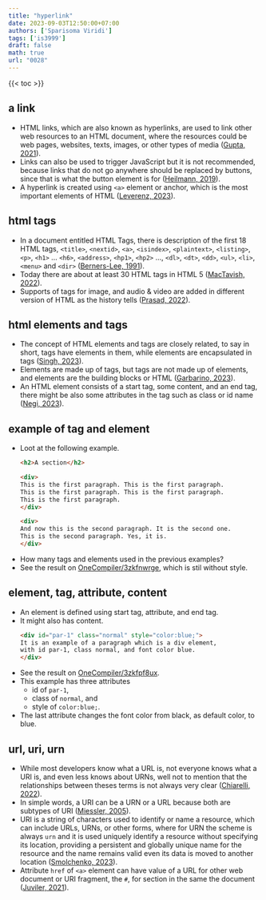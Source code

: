 ```yaml
---
title: "hyperlink"
date: 2023-09-03T12:50:00+07:00
authors: ['Sparisoma Viridi']
tags: ['is3999']
draft: false
math: true
url: "0028"
---
```

{{< toc >}}

## a link
+ HTML links, which are also known as hyperlinks, are used to link other web resources to an HTML document, where the resources could be web pages, websites, texts, images, or other types of media ([Gupta, 2021](https://www.simplilearn.com/tutorials/html-tutorial/html-link)).
+ Links can also be used to trigger JavaScript but it is not recommended, because links that do not go anywhere should be replaced by buttons, since that is what the button element is for ([Heilmann, 2019](https://christianheilmann.com/2019/02/05/links-that-dont-go-anywhere-should-be-buttons/)).
+ A hyperlink is created using `<a>` element or anchor, which is the most important elements of HTML ([Leverenz, 2023](https://webdesign.tutsplus.com/html-element-a--cms-93838a)).


## html tags
+ In a document entitled HTML Tags, there is description of the first 18 HTML tags, `<title>`, `<nextid>`, `<a>`, `<isindex>`, `<plaintext>`, `<listing>`, `<p>`, `<h1>` … `<h6>`, `<address>`, `<hp1>`, `<hp2>` …, `<dl>`, `<dt>`, `<dd>`, `<ul>`, `<li>`, `<menu>` and `<dir>` ([Berners-Lee, 1991](https://www.webdesignmuseum.org/web-design-history/tim-berners-lee-published-a-document-called-html-tags-1991)).
+ Today there are about at least 30 HTML tags in HTML 5 ([MacTavish, 2022](https://medium.com/@zmactavish/30-html-tags-to-know-b0a85b122ded)).
+ Supports of tags for image, and audio & video are added in different version of HTML as the history tells ([Prasad, 2022](https://computerstudypoint.com/what-is-the-history-of-html/?expand_article=1)).


## html elements and tags
+ The concept of HTML elements and tags are closely related, to say in short, tags have elements in them, while elements are encapsulated in tags ([Singh, 2023](https://www.tutorialspoint.com/what-is-the-difference-between-html-elements-and-tags)).
+ Elements are made up of tags, but tags are not made up of elements, and elements are the building blocks or HTML ([Garbarino, 2023](https://www.newline.co/30-days-of-webdev/day-07-html-tags-and-elements-definitions-examples-and-relationships)).
+ An HTML element consists of a start tag, some content, and an end tag, there might be also some attributes in the tag such as class or id name ([Negi, 2023](https://www.scaler.com/topics/difference-between-html-elements-and-tags/)).


## example of tag and element
+ Loot at the following example.
  ```html
  <h2>A section</h2>

  <div>
  This is the first paragraph. This is the first paragraph.
  This is the first paragraph. This is the first paragraph.
  This is the first paragraph.
  </div>

  <div>
  And now this is the second paragraph. It is the second one.
  This is the second paragraph. Yes, it is.
  </div>
  ```
+ How many tags and elements used in the previous examples?
+ See the result on [OneCompiler/3zkfnwrge](https://onecompiler.com/html/3zkfnwrge), which is stil without style.


## element, tag, attribute, content
+ An element is defined using start tag, attribute, and end tag.
+ It might also has content.
  ```html
  <div id="par-1" class="normal" style="color:blue;">
  It is an example of a paragraph which is a div element,
  with id par-1, class normal, and font color blue.
  </div>
  ```
+ See the result on [OneCompiler/3zkfpf8ux](https://onecompiler.com/html/3zkfpf8ux).
+ This example has three attributes
  - id of `par-1`,
  - class of `normal`, and
  - style of `color:blue;`.
+ The last attribute changes the font color from black, as default color, to blue.


## url, uri, urn
+ While most developers know what a URL is, not everyone knows what a URI is, and even less knows about URNs, well not to mention that the relationships between theses terms is not always very clear ([Chiarelli, 2022](https://auth0.com/blog/url-uri-urn-differences/)).
+ In simple words, a URI can be a URN or a URL because both are subtypes of URI ([Miessler, 2005](https://danielmiessler.com/p/difference-between-uri-url/)).
+ URI is a string of characters used to identify or name a resource, which can include URLs, URNs, or other forms, where for URN the scheme is always `urn` and  it is used uniquely identify a resource without specifying its location, providing a persistent and globally unique name for the resource and the name remains valid even its data is moved to another location ([Smolchenko, 2023](https://levelup.gitconnected.com/understanding-the-differences-between-url-uri-and-urn-bd540dbde9d)).
+ Attribute `href` of `<a>` element can have value of a URL for other web document or URI fragment, the `#`, for section in the same the document ([Juviler, 2021](https://blog.hubspot.com/website/html-a-href)).
